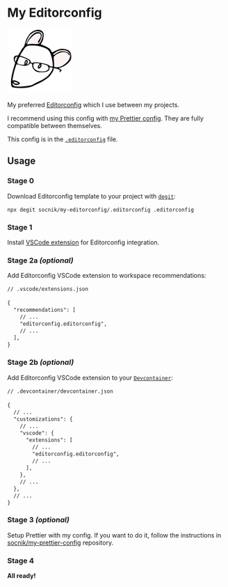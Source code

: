 # My Editorconfig

<a href="https://editorconfig.org"><img src="https://raw.githubusercontent.com/editorconfig/editorconfig/master/assets/EditorConfig_Logo.svg" alt="Editorconfig icon" width="150" height="150" /></a>

My preferred [Editorconfig](https://editorconfig.org) which I use between my projects.

I recommend using this config with [my Prettier config](https://github.com/socnik/my-prettier-config). They are fully compatible between themselves.

This config is in the [`.editorconfig`](https://github.com/socnik/my-editorconfig/tree/main/.editorconfig) file.

## Usage

### Stage 0

Download Editorconfig template to your project with [`degit`](https://github.com/Rich-Harris/degit):

```shell
npx degit socnik/my-editorconfig/.editorconfig .editorconfig
```

### Stage 1

Install [VSCode extension](https://marketplace.visualstudio.com/items?itemName=EditorConfig.EditorConfig) for Editorconfig integration.

### Stage 2a _(optional)_

Add Editorconfig VSCode extension to workspace recommendations:

```jsonc
// .vscode/extensions.json

{
  "recommendations": [
    // ...
    "editorconfig.editorconfig",
    // ...
  ],
}
```

### Stage 2b _(optional)_

Add Editorconfig VSCode extension to your [`Devcontainer`](https://code.visualstudio.com/docs/devcontainers/containers):

```jsonc
// .devcontainer/devcontainer.json

{
  // ...
  "customizations": {
    // ...
    "vscode": {
      "extensions": [
        // ...
        "editorconfig.editorconfig",
        // ...
      ],
    },
    // ...
  },
  // ...
}
```

### Stage 3 _(optional)_

Setup Prettier with my config. If you want to do it, follow the instructions in [socnik/my-prettier-config](https://github.com/socnik/my-prettier-config#readme) repository.

### Stage 4

**All ready!**
